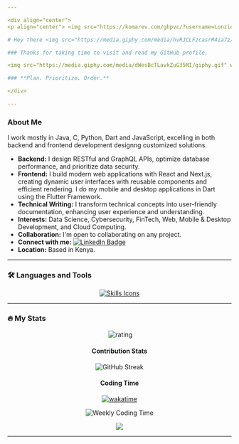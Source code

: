 ```yaml
---

<div align="center">
<p align="center"> <img src="https://komarev.com/ghpvc/?username=Lonzieeee&label=Profile%20views&color=0e75b6&style=flat" alt="views" /> </p> 

# Hey there <img src="https://media.giphy.com/media/hvRJCLFzcasrR4ia7z/giphy.gif" width="30px" alt="Wave"/>

### Thanks for taking time to visit and read my GitHub profile.

<img src="https://media.giphy.com/media/dWesBcTLavkZuG35MI/giphy.gif" width="600" height="300" alt="Coding Gif"/>

### **Plan. Prioritize. Order.**

</div>

---
```


### About Me

<div align="left">
  <p align="left">
 I work mostly in Java, C, Python, Dart and JavaScript, excelling in both backend and frontend development designng customized solutions.
  </p>
  <ul align="left">
    <li><strong>Backend:</strong> I design RESTful and GraphQL APIs, optimize database performance, and prioritize data security.</li>
    <li><strong>Frontend:</strong> I build modern web applications with React and Next.js, creating dynamic user interfaces with reusable components and efficient rendering. I do my mobile and desktop applications in Dart using the Flutter Framework. </li>
    <li><strong>Technical Writing:</strong> I transform technical concepts into user-friendly documentation, enhancing user experience and understanding.</li>
    <li><strong>Interests:</strong> Data Science, Cybersecurity, FinTech, Web, Mobile & Desktop Development, and Cloud Computing.</li>
    <li><strong>Collaboration:</strong> I'm open to collaborating on any project.</li>
    <li><strong>Connect with me:</strong> <a href="https://www.linkedin.com/in/oloo-stephen-asira/">
    <img src="https://img.shields.io/badge/LinkedIn-blue?style=for-the-badge&logo=linkedin&logoColor=white" alt="LinkedIn Badge"/></a></li>
    <li><strong>Location:</strong> Based in Kenya.</li>
  </ul>
</div>

---

### :hammer_and_wrench: Languages and Tools

<div align="center">
  <a href="#">
    <img src="https://skillicons.dev/icons?i=java,python,c,dart,flutter,react,vite,nodejs,mysql,postgres,spring,bash,linux,git,github,go&perline="8" alt="Skills Icons"/>
  </a>
</div>

---

### :fire: My Stats

<div align="center">
  
<p>&nbsp;<img align="center" src="https://bad-apple-github-readme.vercel.app/api?username=Lonzieeee&show_icons=true&count_private=true&line_height=20&icon_color=00b3ff&theme=dark&title_color=00b3ff)" alt="rating" /></p> 

#### Contribution Stats

<img src="http://github-readme-streak-stats.herokuapp.com?user=Lonzieeee&theme=dark&background=000000" alt="GitHub Streak"/>

#### Coding Time

[![wakatime](https://wakatime.com/badge/user/6e3390ca-e2f0-47c3-887e-f33f6b969adb.svg)](https://wakatime.com/@6e3390ca-e2f0-47c3-887e-f33f6b969adb)

<img src="https://github-readme-stats.vercel.app/api/wakatime?username=Lonzieeee&layout=compact&theme=vision-friendly-dark" alt="Weekly Coding Time"/>

</div>

<p align="center">
     <img src="https://capsule-render.vercel.app/api?type=waving&color=gradient&height=100&section=footer"/>
</p>

---
